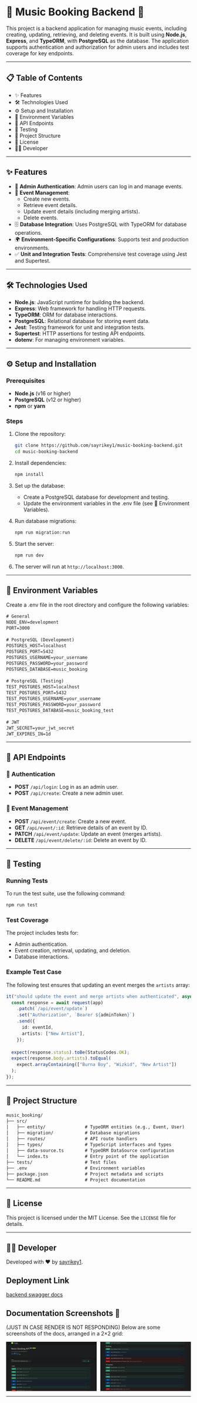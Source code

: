 # 🎵 Music Booking Backend 🎫

This project is a backend application for managing music events, including creating, updating, retrieving, and deleting events. It is built using **Node.js**, **Express**, and **TypeORM**, with **PostgreSQL** as the database. The application supports authentication and authorization for admin users and includes test coverage for key endpoints.

---

## 📋 Table of Contents

- ✨ Features
- 🛠️ Technologies Used
- ⚙️ Setup and Installation
- 🔑 Environment Variables
- 📡 API Endpoints
- 🧪 Testing
- 📂 Project Structure
- 📜 License
- 👨‍💻 Developer

---

## ✨ Features

- 🔐 **Admin Authentication**: Admin users can log in and manage events.
- 🎤 **Event Management**:
  - Create new events.
  - Retrieve event details.
  - Update event details (including merging artists).
  - Delete events.
- 🗄️ **Database Integration**: Uses PostgreSQL with TypeORM for database operations.
- 🌍 **Environment-Specific Configurations**: Supports test and production environments.
- ✅ **Unit and Integration Tests**: Comprehensive test coverage using Jest and Supertest.

---

## 🛠️ Technologies Used

- **Node.js**: JavaScript runtime for building the backend.
- **Express**: Web framework for handling HTTP requests.
- **TypeORM**: ORM for database interactions.
- **PostgreSQL**: Relational database for storing event data.
- **Jest**: Testing framework for unit and integration tests.
- **Supertest**: HTTP assertions for testing API endpoints.
- **dotenv**: For managing environment variables.

---

## ⚙️ Setup and Installation

### Prerequisites

- **Node.js** (v16 or higher)
- **PostgreSQL** (v12 or higher)
- **npm** or **yarn**

### Steps

1. Clone the repository:
   ```bash
   git clone https://github.com/sayrikey1/music-booking-backend.git
   cd music-booking-backend
   ```

2. Install dependencies:
   ```bash
   npm install
   ```

3. Set up the database:
   - Create a PostgreSQL database for development and testing.
   - Update the environment variables in the .env file (see 🔑 Environment Variables).

4. Run database migrations:
   ```bash
   npm run migration:run
   ```

5. Start the server:
   ```bash
   npm run dev
   ```

6. The server will run at `http://localhost:3000`.

---

## 🔑 Environment Variables

Create a .env file in the root directory and configure the following variables:

```env
# General
NODE_ENV=development
PORT=3000

# PostgreSQL (Development)
POSTGRES_HOST=localhost
POSTGRES_PORT=5432
POSTGRES_USERNAME=your_username
POSTGRES_PASSWORD=your_password
POSTGRES_DATABASE=music_booking

# PostgreSQL (Testing)
TEST_POSTGRES_HOST=localhost
TEST_POSTGRES_PORT=5432
TEST_POSTGRES_USERNAME=your_username
TEST_POSTGRES_PASSWORD=your_password
TEST_POSTGRES_DATABASE=music_booking_test

# JWT
JWT_SECRET=your_jwt_secret
JWT_EXPIRES_IN=1d
```

---

## 📡 API Endpoints

### 🔐 Authentication

- **POST** `/api/login`: Log in as an admin user.
- **POST** `/api/create`: Create a new admin user.

### 🎤 Event Management

- **POST** `/api/event/create`: Create a new event.
- **GET** `/api/event/:id`: Retrieve details of an event by ID.
- **PATCH** `/api/event/update`: Update an event (merges artists).
- **DELETE** `/api/event/delete/:id`: Delete an event by ID.

---

## 🧪 Testing

### Running Tests

To run the test suite, use the following command:

```bash
npm run test
```

### Test Coverage

The project includes tests for:

- Admin authentication.
- Event creation, retrieval, updating, and deletion.
- Database interactions.

### Example Test Case

The following test ensures that updating an event merges the `artists` array:

```typescript
it("should update the event and merge artists when authenticated", async () => {
  const response = await request(app)
    .patch(`/api/event/update`)
    .set("Authorization", `Bearer ${adminToken}`)
    .send({
      id: eventId,
      artists: ["New Artist"],
    });

  expect(response.status).toBe(StatusCodes.OK);
  expect(response.body.artists).toEqual(
    expect.arrayContaining(["Burna Boy", "Wizkid", "New Artist"])
  );
});
```

---

## 📂 Project Structure

```plaintext
music_booking/
├── src/
│   ├── entity/               # TypeORM entities (e.g., Event, User)
│   ├── migration/            # Database migrations
│   ├── routes/               # API route handlers
│   ├── types/                # TypeScript interfaces and types
│   ├── data-source.ts        # TypeORM DataSource configuration
│   └── index.ts              # Entry point of the application
├── tests/                    # Test files
├── .env                      # Environment variables
├── package.json              # Project metadata and scripts
└── README.md                 # Project documentation
```

---

## 📜 License

This project is licensed under the MIT License. See the `LICENSE` file for details.

---

## 👨‍💻 Developer

Developed with ❤️ by [sayrikey1](https://github.com/sayrikey1).

## Deployment Link
[backend swagger docs](https://music-booking-app-ui1a.onrender.com/api/docs)

## Documentation Screenshots 📸
(JUST IN CASE RENDER IS NOT RESPONDING)
Below are some screenshots of the docs, arranged in a 2×2 grid:

<div style="display: grid; grid-template-columns: 1fr 1fr; gap: 10px;">
  <img src="./images/image01.png" alt="Frontend Screenshot 1" style="width:100%;" />
  <img src="./images/image02.png" alt="Frontend Screenshot 2" style="width:100%;" />
</div>

---